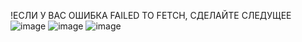 !ЕСЛИ У ВАС ОШИБКА FAILED TO FETCH, СДЕЛАЙТЕ СЛЕДУЩЕЕ
![image](https://github.com/user-attachments/assets/e3aef57e-5bef-4637-9509-59866d9e60ae)
![image](https://github.com/user-attachments/assets/fd6eeacb-4c66-4741-96bc-00803b12badc)
![image](https://github.com/user-attachments/assets/74e62820-1375-41c2-8231-8293e100b499)
